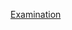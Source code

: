 [Examination](https://nazarbuzyl.github.io/1-front-end/students/buzyl_nazar/examination_html-css/build/index.html)
